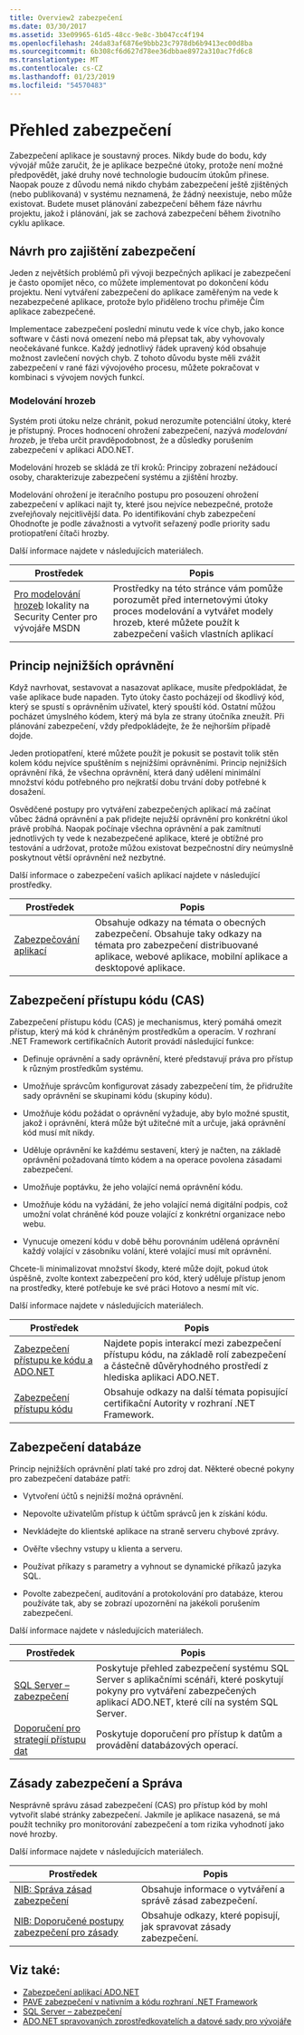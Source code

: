 ```yaml
---
title: Overview2 zabezpečení
ms.date: 03/30/2017
ms.assetid: 33e09965-61d5-48cc-9e8c-3b047cc4f194
ms.openlocfilehash: 24da83af6876e9bbb23c7978db6b9413ec00d8ba
ms.sourcegitcommit: 6b308cf6d627d78ee36dbbae8972a310ac7fd6c8
ms.translationtype: MT
ms.contentlocale: cs-CZ
ms.lasthandoff: 01/23/2019
ms.locfileid: "54570483"
---
```

# <a name="security-overview"></a>Přehled zabezpečení
Zabezpečení aplikace je soustavný proces. Nikdy bude do bodu, kdy vývojář může zaručit, že je aplikace bezpečné útoky, protože není možné předpovědět, jaké druhy nové technologie budoucím útokům přinese. Naopak pouze z důvodu nemá nikdo chybám zabezpečení ještě zjištěných (nebo publikovaná) v systému neznamená, že žádný neexistuje, nebo může existovat. Budete muset plánování zabezpečení během fáze návrhu projektu, jakož i plánování, jak se zachová zabezpečení během životního cyklu aplikace.  
  
## <a name="design-for-security"></a>Návrh pro zajištění zabezpečení  
 Jeden z největších problémů při vývoji bezpečných aplikací je zabezpečení je často opomíjet něco, co můžete implementovat po dokončení kódu projektu. Není vytváření zabezpečení do aplikace zaměřeným na vede k nezabezpečené aplikace, protože bylo přiděleno trochu přiměje Čím aplikace zabezpečené.  
  
 Implementace zabezpečení poslední minutu vede k více chyb, jako konce software v části nová omezení nebo má přepsat tak, aby vyhovovaly neočekávané funkce. Každý jednotlivý řádek upravený kód obsahuje možnost zavlečení nových chyb. Z tohoto důvodu byste měli zvážit zabezpečení v rané fázi vývojového procesu, můžete pokračovat v kombinaci s vývojem nových funkcí.  
  
### <a name="threat-modeling"></a>Modelování hrozeb  
 Systém proti útoku nelze chránit, pokud nerozumíte potenciální útoky, které je přístupný. Proces hodnocení ohrožení zabezpečení, nazývá *modelování hrozeb*, je třeba určit pravděpodobnost, že a důsledky porušením zabezpečení v aplikaci ADO.NET.  
  
 Modelování hrozeb se skládá ze tří kroků: Principy zobrazení nežádoucí osoby, charakterizuje zabezpečení systému a zjištění hrozby.  
  
 Modelování ohrožení je iteračního postupu pro posouzení ohrožení zabezpečení v aplikaci najít ty, které jsou nejvíce nebezpečné, protože zveřejňovaly nejcitlivější data. Po identifikování chyb zabezpečení Ohodnoťte je podle závažnosti a vytvořit seřazený podle priority sadu protiopatření čítači hrozby.  
  
 Další informace najdete v následujících materiálech.  
  
|Prostředek|Popis|  
|--------------|-----------------|  
|[Pro modelování hrozeb](https://go.microsoft.com/fwlink/?LinkId=98353) lokality na Security Center pro vývojáře MSDN|Prostředky na této stránce vám pomůže porozumět před internetovými útoky proces modelování a vytvářet modely hrozeb, které můžete použít k zabezpečení vašich vlastních aplikací|  
  
## <a name="the-principle-of-least-privilege"></a>Princip nejnižších oprávnění  
 Když navrhovat, sestavovat a nasazovat aplikace, musíte předpokládat, že vaše aplikace bude napaden. Tyto útoky často pocházejí od škodlivý kód, který se spustí s oprávněním uživatel, který spouští kód. Ostatní můžou pocházet úmyslného kódem, který má byla ze strany útočníka zneužít. Při plánování zabezpečení, vždy předpokládejte, že že nejhorším případě dojde.  
  
 Jeden protiopatření, které můžete použít je pokusit se postavit tolik stěn kolem kódu nejvíce spuštěním s nejnižšími oprávněními. Princip nejnižších oprávnění říká, že všechna oprávnění, která daný udělení minimální množství kódu potřebného pro nejkratší dobu trvání doby potřebné k dosažení.  
  
 Osvědčené postupy pro vytváření zabezpečených aplikací má začínat vůbec žádná oprávnění a pak přidejte nejužší oprávnění pro konkrétní úkol právě probíhá. Naopak počínaje všechna oprávnění a pak zamítnutí jednotlivých ty vede k nezabezpečené aplikace, které je obtížné pro testování a udržovat, protože můžou existovat bezpečnostní díry neúmyslně poskytnout větší oprávnění než nezbytné.  
  
 Další informace o zabezpečení vašich aplikací najdete v následující prostředky.  
  
|Prostředek|Popis|  
|--------------|-----------------|  
|[Zabezpečování aplikací](/visualstudio/ide/securing-applications)|Obsahuje odkazy na témata o obecných zabezpečení. Obsahuje taky odkazy na témata pro zabezpečení distribuované aplikace, webové aplikace, mobilní aplikace a desktopové aplikace.|  
  
## <a name="code-access-security-cas"></a>Zabezpečení přístupu kódu (CAS)  
 Zabezpečení přístupu kódu (CAS) je mechanismus, který pomáhá omezit přístup, který má kód k chráněným prostředkům a operacím. V rozhraní .NET Framework certifikačních Autorit provádí následující funkce:  
  
-   Definuje oprávnění a sady oprávnění, které představují práva pro přístup k různým prostředkům systému.  
  
-   Umožňuje správcům konfigurovat zásady zabezpečení tím, že přidružíte sady oprávnění se skupinami kódu (skupiny kódu).  
  
-   Umožňuje kódu požádat o oprávnění vyžaduje, aby bylo možné spustit, jakož i oprávnění, která může být užitečné mít a určuje, jaká oprávnění kód musí mít nikdy.  
  
-   Uděluje oprávnění ke každému sestavení, který je načten, na základě oprávnění požadovaná tímto kódem a na operace povolena zásadami zabezpečení.  
  
-   Umožňuje poptávku, že jeho volající nemá oprávnění kódu.  
  
-   Umožňuje kódu na vyžádání, že jeho volající nemá digitální podpis, což umožní volat chráněné kód pouze volající z konkrétní organizace nebo webu.  
  
-   Vynucuje omezení kódu v době běhu porovnáním udělená oprávnění každý volající v zásobníku volání, které volající musí mít oprávnění.  
  
 Chcete-li minimalizovat množství škody, které může dojít, pokud útok úspěšně, zvolte kontext zabezpečení pro kód, který uděluje přístup jenom na prostředky, které potřebuje ke své práci Hotovo a nesmí mít víc.  
  
 Další informace najdete v následujících materiálech.  
  
|Prostředek|Popis|  
|--------------|-----------------|  
|[Zabezpečení přístupu ke kódu a ADO.NET](../../../../docs/framework/data/adonet/code-access-security.md)|Najdete popis interakcí mezi zabezpečení přístupu kódu, na základě rolí zabezpečení a částečně důvěryhodného prostředí z hlediska aplikaci ADO.NET.|  
|[Zabezpečení přístupu kódu](../../../../docs/framework/misc/code-access-security.md)|Obsahuje odkazy na další témata popisující certifikační Autority v rozhraní .NET Framework.|  
  
## <a name="database-security"></a>Zabezpečení databáze  
 Princip nejnižších oprávnění platí také pro zdroj dat. Některé obecné pokyny pro zabezpečení databáze patří:  
  
-   Vytvoření účtů s nejnižší možná oprávnění.  
  
-   Nepovolte uživatelům přístup k účtům správců jen k získání kódu.  
  
-   Nevkládejte do klientské aplikace na straně serveru chybové zprávy.  
  
-   Ověřte všechny vstupy u klienta a serveru.  
  
-   Používat příkazy s parametry a vyhnout se dynamické příkazů jazyka SQL.  
  
-   Povolte zabezpečení, auditování a protokolování pro databáze, kterou používáte tak, aby se zobrazí upozornění na jakékoli porušením zabezpečení.  
  
 Další informace najdete v následujících materiálech.  
  
|Prostředek|Popis|  
|--------------|-----------------|  
|[SQL Server – zabezpečení](../../../../docs/framework/data/adonet/sql/sql-server-security.md)|Poskytuje přehled zabezpečení systému SQL Server s aplikačními scénáři, které poskytují pokyny pro vytváření zabezpečených aplikací ADO.NET, které cílí na systém SQL Server.|  
|[Doporučení pro strategií přístupu dat](https://msdn.microsoft.com/library/72411f32-d12a-4de8-b961-e54fca7faaf5)|Poskytuje doporučení pro přístup k datům a provádění databázových operací.|  
  
## <a name="security-policy-and-administration"></a>Zásady zabezpečení a Správa  
 Nesprávně správu zásad zabezpečení (CAS) pro přístup kód by mohl vytvořit slabé stránky zabezpečení. Jakmile je aplikace nasazená, se má použít techniky pro monitorování zabezpečení a tom rizika vyhodnotí jako nové hrozby.  
  
 Další informace najdete v následujících materiálech.  
  
|Prostředek|Popis|  
|--------------|-----------------|  
|[NIB: Správa zásad zabezpečení](https://msdn.microsoft.com/library/d754e05d-29dc-4d3a-a2c2-95eaaf1b82b9)|Obsahuje informace o vytváření a správě zásad zabezpečení.|  
|[NIB: Doporučené postupy zabezpečení pro zásady](https://msdn.microsoft.com/library/d49bc4d5-efb7-4caa-a2fe-e4d3cec63c05)|Obsahuje odkazy, které popisují, jak spravovat zásady zabezpečení.|  
  
## <a name="see-also"></a>Viz také:
- [Zabezpečení aplikací ADO.NET](../../../../docs/framework/data/adonet/securing-ado-net-applications.md)
- [PAVE zabezpečení v nativním a kódu rozhraní .NET Framework](https://msdn.microsoft.com/library/bd61be84-c143-409a-a75a-44253724f784)
- [SQL Server – zabezpečení](../../../../docs/framework/data/adonet/sql/sql-server-security.md)
- [ADO.NET spravovaných zprostředkovatelích a datové sady pro vývojáře](https://go.microsoft.com/fwlink/?LinkId=217917)
